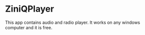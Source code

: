 # ZiniQPlayer
This app contains audio and radio player. It works on any windows computer and it is free.
